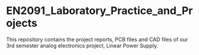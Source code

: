 # EN2091_Laboratory_Practice_and_Projects

This repository contains the project reports, PCB files and CAD files of our 3rd semester analog electronics project, Linear Power Supply.
